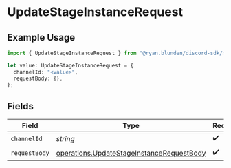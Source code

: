 # UpdateStageInstanceRequest

## Example Usage

```typescript
import { UpdateStageInstanceRequest } from "@ryan.blunden/discord-sdk/models/operations";

let value: UpdateStageInstanceRequest = {
  channelId: "<value>",
  requestBody: {},
};
```

## Fields

| Field                                                                                                  | Type                                                                                                   | Required                                                                                               | Description                                                                                            |
| ------------------------------------------------------------------------------------------------------ | ------------------------------------------------------------------------------------------------------ | ------------------------------------------------------------------------------------------------------ | ------------------------------------------------------------------------------------------------------ |
| `channelId`                                                                                            | *string*                                                                                               | :heavy_check_mark:                                                                                     | N/A                                                                                                    |
| `requestBody`                                                                                          | [operations.UpdateStageInstanceRequestBody](../../models/operations/updatestageinstancerequestbody.md) | :heavy_check_mark:                                                                                     | N/A                                                                                                    |
